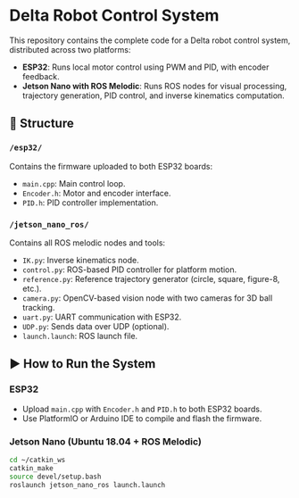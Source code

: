 # Delta Robot Control System

This repository contains the complete code for a Delta robot control system, distributed across two platforms:

- **ESP32**: Runs local motor control using PWM and PID, with encoder feedback.
- **Jetson Nano with ROS Melodic**: Runs ROS nodes for visual processing, trajectory generation, PID control, and inverse kinematics computation.

## 🔧 Structure

### `/esp32/`
Contains the firmware uploaded to both ESP32 boards:
- `main.cpp`: Main control loop.
- `Encoder.h`: Motor and encoder interface.
- `PID.h`: PID controller implementation.

### `/jetson_nano_ros/`
Contains all ROS melodic nodes and tools:
- `IK.py`: Inverse kinematics node.
- `control.py`: ROS-based PID controller for platform motion.
- `reference.py`: Reference trajectory generator (circle, square, figure-8, etc.).
- `camera.py`: OpenCV-based vision node with two cameras for 3D ball tracking.
- `uart.py`: UART communication with ESP32.
- `UDP.py`: Sends data over UDP (optional).
- `launch.launch`: ROS launch file.

## ▶️ How to Run the System

### ESP32
- Upload `main.cpp` with `Encoder.h` and `PID.h` to both ESP32 boards.
- Use PlatformIO or Arduino IDE to compile and flash the firmware.

### Jetson Nano (Ubuntu 18.04 + ROS Melodic)
```bash
cd ~/catkin_ws
catkin_make
source devel/setup.bash
roslaunch jetson_nano_ros launch.launch

